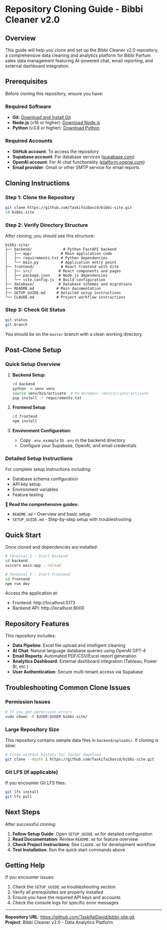 # Repository Cloning Guide - Bibbi Cleaner v2.0

## Overview
This guide will help you clone and set up the Bibbi Cleaner v2.0 repository, a comprehensive data cleaning and analytics platform for Bibbi Parfum sales data management featuring AI-powered chat, email reporting, and external dashboard integration.

## Prerequisites

Before cloning this repository, ensure you have:

### Required Software
- **Git**: [Download and install Git](https://git-scm.com/downloads)
- **Node.js** (v16 or higher): [Download Node.js](https://nodejs.org/)
- **Python** (v3.8 or higher): [Download Python](https://python.org/downloads/)

### Required Accounts
- **GitHub account**: To access the repository
- **Supabase account**: For database services ([supabase.com](https://supabase.com))
- **OpenAI account**: For AI chat functionality ([platform.openai.com](https://platform.openai.com))
- **Email provider**: Gmail or other SMTP service for email reports

## Cloning Instructions

### Step 1: Clone the Repository
```bash
git clone https://github.com/TaskifaiDavid/bibbi-site.git
cd bibbi-site
```

### Step 2: Verify Directory Structure
After cloning, you should see this structure:
```
bibbi-site/
├── backend/              # Python FastAPI backend
│   ├── app/             # Main application code
│   ├── requirements.txt # Python dependencies
│   └── main.py          # Application entry point
├── frontend/            # React frontend with Vite
│   ├── src/            # React components and pages
│   ├── package.json    # Node.js dependencies
│   └── vite.config.js  # Build configuration
├── database/           # Database schemas and migrations
├── README.md          # Main documentation
├── SETUP_GUIDE.md     # Detailed setup instructions
└── CLAUDE.md          # Project workflow instructions
```

### Step 3: Check Git Status
```bash
git status
git branch
```
You should be on the `master` branch with a clean working directory.

## Post-Clone Setup

### Quick Setup Overview
1. **Backend Setup**:
   ```bash
   cd backend
   python -m venv venv
   source venv/bin/activate  # On Windows: venv\Scripts\activate
   pip install -r requirements.txt
   ```

2. **Frontend Setup**:
   ```bash
   cd frontend
   npm install
   ```

3. **Environment Configuration**:
   - Copy `.env.example` to `.env` in the backend directory
   - Configure your Supabase, OpenAI, and email credentials

### Detailed Setup Instructions
For complete setup instructions including:
- Database schema configuration
- API key setup
- Environment variables
- Feature testing

**📖 Read the comprehensive guides:**
- `README.md` - Overview and basic setup
- `SETUP_GUIDE.md` - Step-by-step setup with troubleshooting

## Quick Start

Once cloned and dependencies are installed:

```bash
# Terminal 1 - Start Backend
cd backend
uvicorn main:app --reload

# Terminal 2 - Start Frontend
cd frontend  
npm run dev
```

Access the application at:
- Frontend: http://localhost:5173
- Backend API: http://localhost:8000

## Repository Features

This repository includes:
- **Data Pipeline**: Excel file upload and intelligent cleaning
- **AI Chat**: Natural language database queries using OpenAI GPT-4
- **Email Reports**: Automated PDF/CSV/Excel report generation
- **Analytics Dashboard**: External dashboard integration (Tableau, Power BI, etc.)
- **User Authentication**: Secure multi-tenant access via Supabase

## Troubleshooting Common Clone Issues

### Permission Issues
```bash
# If you get permission errors
sudo chown -R $USER:$USER bibbi-site/
```

### Large Repository Size
This repository contains sample data files in `backend/uploads/`. If cloning is slow:
```bash
# Clone without history for faster download
git clone --depth 1 https://github.com/TaskifaiDavid/bibbi-site.git
```

### Git LFS (if applicable)
If you encounter Git LFS files:
```bash
git lfs install
git lfs pull
```

## Next Steps

After successful cloning:

1. **Follow Setup Guide**: Open `SETUP_GUIDE.md` for detailed configuration
2. **Read Documentation**: Review `README.md` for feature overview  
3. **Check Project Instructions**: See `CLAUDE.md` for development workflow
4. **Test Installation**: Run the quick start commands above

## Getting Help

If you encounter issues:
1. Check the `SETUP_GUIDE.md` troubleshooting section
2. Verify all prerequisites are properly installed
3. Ensure you have the required API keys and accounts
4. Check the console logs for specific error messages

---

**Repository URL**: https://github.com/TaskifaiDavid/bibbi-site.git  
**Project**: Bibbi Cleaner v2.0 - Data Analytics Platform